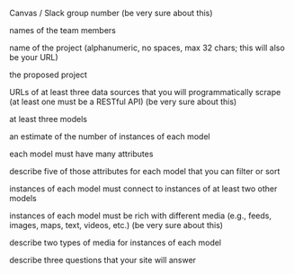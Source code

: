 Canvas / Slack group number (be very sure about this)

names of the team members

name of the project (alphanumeric, no spaces, max 32 chars; this will also be your URL)

the proposed project

URLs of at least three data sources that you will programmatically scrape (at least one must be a RESTful API) (be very sure about this)

at least three models

an estimate of the number of instances of each model

each model must have many attributes

describe five of those attributes for each model that you can filter or sort

instances of each model must connect to instances of at least two other models

instances of each model must be rich with different media (e.g., feeds, images, maps, text, videos, etc.) (be very sure about this)

describe two types of media for instances of each model

describe three questions that your site will answer